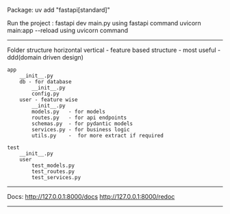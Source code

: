 Package:
    uv add "fastapi[standard]"

Run the project :
    fastapi dev main.py         using fastapi command
    uvicorn main:app --reload   using uvicorn command

-------------------------
Folder structure
    horizontal 
    vertical - feature based structure
        - most useful
        - ddd(domain driven design)

    

    app
        __init__.py
        db - for database
            __init__.py
            config.py
        user - feature wise
            __init__.py
            models.py   - for models
            routes.py   - for api endpoints 
            schemas.py  - for pydantic models
            services.py - for business logic
            utils.py    -  for more extract if required

    test
        __init__.py
        user
            test_models.py
            test_routes.py
            test_services.py

-------------------------
Docs:
    http://127.0.0.1:8000/docs
    http://127.0.0.1:8000/redoc

-------------------------
